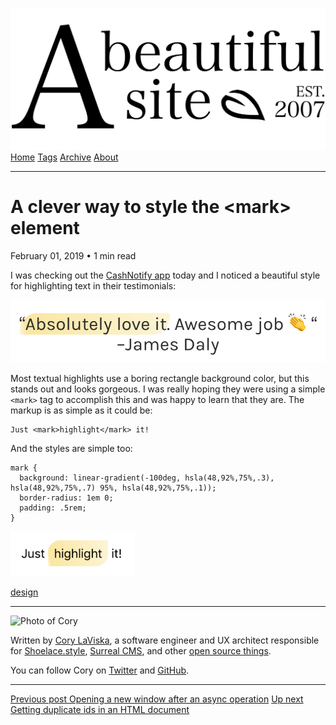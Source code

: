 <a href="../../index.html" class="header-link"><img src="../../images/logos/wordmark.svg" alt="A Beautiful Site" class="wordmark" /></a> <a href="../../index.html" class="nav-item">Home</a> <a href="../../tags/index.html" class="nav-item">Tags</a> <a href="../index.html" class="nav-item">Archive</a> <a href="../../about/index.html" class="nav-item">About</a>

------------------------------------------------------------------------

A clever way to style the &lt;mark&gt; element
==============================================

February 01, 2019 • 1 min read

I was checking out the [CashNotify app](https://cashnotify.com/) today and I noticed a beautiful style for highlighting text in their testimonials:

![Screenshot of text highlighted with a fancy style](../../images/styling-mark-1.png)

Most textual highlights use a boring rectangle background color, but this stands out and looks gorgeous. I was really hoping they were using a simple `<mark>` tag to accomplish this and was happy to learn that they are. The markup is as simple as it could be:

    Just <mark>highlight</mark> it!

And the styles are simple too:

    mark {
      background: linear-gradient(-100deg, hsla(48,92%,75%,.3), hsla(48,92%,75%,.7) 95%, hsla(48,92%,75%,.1));
      border-radius: 1em 0;
      padding: .5rem;
    }

![Another screenshot of text highlighted with a fancy style](../../images/styling-mark-2.png)

<a href="../../tags/design/index.html" class="post-tag">design</a>

------------------------------------------------------------------------

<img src="http://0.gravatar.com/avatar/bf1b3b95fd5b096a3592247c29667b33?s=512" alt="Photo of Cory" class="avatar avatar-small" />

Written by [Cory LaViska](../../index-4.html), a software engineer and UX architect responsible for [Shoelace.style](https://shoelace.style/), [Surreal CMS](https://www.surrealcms.com/), and other [open source things](https://github.com/claviska).

You can follow Cory on [Twitter](https://twitter.com/claviska) and [GitHub](https://github.com/claviska).

------------------------------------------------------------------------

<a href="../opening-a-new-window-after-an-async-operation/index.html" class="post-nav-previous"><span class="small">Previous post</span> Opening a new window after an async operation</a> <a href="../getting-duplicate-ids-in-an-html-document/index.html" class="post-nav-next"><span class="small">Up next</span> Getting duplicate ids in an HTML document</a>
